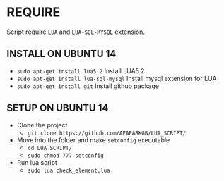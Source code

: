 # REQUIRE

Script require `LUA` and `LUA-SQL-MYSQL` extension.

## INSTALL ON UBUNTU 14
* `sudo apt-get install lua5.2` Install LUA5.2
* `sudo apt-get install lua-sql-mysql` Install mysql extension for LUA
* `sudo apt-get install git` Install github package

## SETUP ON UBUNTU 14
* Clone the project
  * `git clone https://github.com/AFAPARKGB/LUA_SCRIPT/`
* Move into the folder and make `setconfig` executable
  * `cd LUA_SCRIPT/`
  * `sudo chmod 777 setconfig`
* Run lua script
  * `sudo lua check_element.lua`
